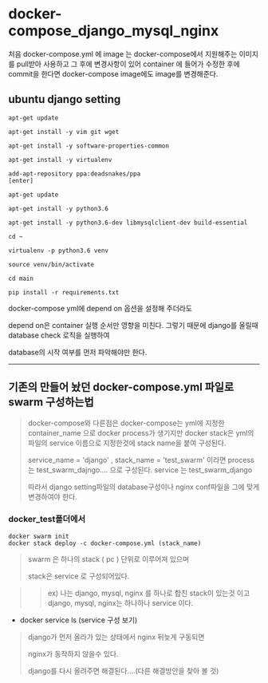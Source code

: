 
# docker-compose_django_mysql_nginx

처음 docker-compose.yml 에 image 는 docker-compose에서 지원해주는 이미지를 pull받아 사용하고 그 후에 
변경사항이 있어 container 에 들어가 수정한 후에 commit을 한다면 docker-compose image에도 image를 변경해준다.

## ubuntu django setting

```
apt-get update

apt-get install -y vim git wget

apt-get install -y software-properties-common

apt-get install -y virtualenv

add-apt-repository ppa:deadsnakes/ppa
[enter]

apt-get update

apt-get install -y python3.6

apt-get install -y python3.6-dev libmysqlclient-dev build-essential

cd ~

virtualenv -p python3.6 venv

source venv/bin/activate

cd main

pip install -r requirements.txt
```

docker-compose yml에 depend on 옵션을 설정해 주더라도

depend on은 container 실행 순서만 영향을 미친다. 그렇기 때문에 django를 올릴때 database check 로직을 실행하여

database의 시작 여부를 먼저 파악해야만 한다.

<hr/>

## 기존의 만들어 놨던 docker-compose.yml 파일로 swarm 구성하는법

 > docker-compose와 다른점은 docker-compose는 yml에 지정한 container_name 으로 docker process가 생기지만 docker stack은 yml의 파일의 service 이름으로 지정한것에
 > stack name을 붙여 구성된다. 
 >
 > service_name = 'django' , stack_name = 'test_swarm' 이라면
 > process 는 test_swarm_dajngo.... 으로 구성된다.
 > service 는 test_swarm_django
 >
 > 따라서 django setting파일의 database구성이나 nginx conf파일을 그에 맞게 변경하여야 한다.

### docker_test폴더에서 
```
docker swarm init
docker stack deploy -c docker-compose.yml (stack_name)
```
> swarm 은 하나의 stack ( pc ) 단위로 이루어져 있으며
> 
> stack은 service 로 구성되어있다.

>>ex)
> 나는 django, mysql, nginx 를 하나로 합친 stack이 있는것 이고
>> django, mysql, nginx는 하나하나 service 이다.

- docker service ls (service 구성 보기)

>django가 먼저 올라가 있는 상태에서 nginx 뒤늦게 구동되면
>
>nginx가 동작하지 않을수 있다.
>
>django를 다시 올려주면 해결된다....(다른 해결방안을 찾아 볼 것)

